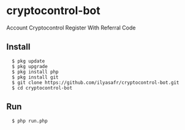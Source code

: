 # cryptocontrol-bot
Account Cryptocontrol Register With Referral Code

## Install
      $ pkg update
      $ pkg upgrade
      $ pkg install php
      $ pkg install git
      $ git clone https://github.com/ilyasafr/cryptocontrol-bot.git
      $ cd cryptocontrol-bot

## Run
      $ php run.php
